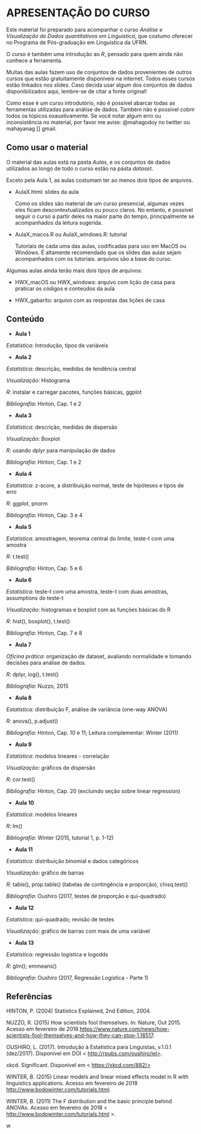 # APRESENTAÇÃO DO CURSO

Este material foi preparado para acompanhar o curso *Análise e Visualização de Dados quantitativos em Linguística*, que costumo oferecer no Programa de Pós-graduação em Linguística da UFRN.

O curso é também uma introdução ao *R*, pensado para quem ainda não conhece a ferramenta.

Muitas das aulas fazem uso de conjuntos de dados provenientes de outros cursos que estão gratuitamente disponíveis na internet. Todos esses cursos estão linkados nos slides. Caso decida usar algum dos conjuntos de dados disponibilizados aqui, lembre-se de citar a fonte original!

Como esse é um curso introdutório, não é possível abarcar todas as ferramentas utilizadas para análise de dados. Também não é possível cobrir todos os tópicos exaustivamente. Se você notar algum erro ou inconsistência no material, por favor me avise: @mahagodoy no twitter ou mahayanag [] gmail.

## Como usar o material

O material das aulas está na pasta *Aulas*, e os conjuntos de dados utilizados ao longo de todo o curso estão na pasta *dataset*.

Exceto pela Aula 1, as aulas costumam ter ao menos dois tipos de arquivos.

- AulaX.html: slides da aula 

	Como os slides são material de um curso presencial, algumas vezes eles ficam descontextualizados ou pouco claros. No entanto, é possível seguir o curso a partir deles na maior parte do tempo, principalmente se acompanhados da leitura sugerida.

- AulaX_macos.R ou AulaX_windows.R: tutorial 

	Tutoriais de cada uma das aulas, codificadas para uso em MacOS ou Windows. É altamente recomendado que os slides das aulas sejam acompanhados com os tutoriais.  arquivos são a base do curso. 


Algumas aulas ainda terão mais dois tipos de arquivos:

- HWX_macOS ou HWX_windows: arquivo com lição de casa para praticar os códigos e conteúdos da aula

- HWX_gabarito: arquivo com as respostas das lições de casa

 


## Conteúdo


- **Aula 1**

*Estatística*: Introdução, tipos de variáveis

- **Aula 2**

*Estatística*: descrição, medidas de tendência central

*Visualização*: Histograma

*R*: instalar e carregar pacotes, funções básicas, ggplot

*Bibliografia*: Hinton, Cap. 1 e 2

- **Aula 3**

*Estatística*: descrição, medidas de dispersão

*Visualização*: Boxplot

*R*: usando dplyr para manipulação de dados

*Bibliografia*: Hinton, Cap. 1 e 2

- **Aula 4**

*Estatística*: z-score, a distribuição normal, teste de hipóteses e tipos de erro

*R*: ggplot, pnorm

*Bibliografia*: Hinton, Cap. 3 e 4

- **Aula 5**

*Estatística*: amostragem, teorema central do limite, teste-t com uma amostra

*R*: t.test()

*Bibliografia*: Hinton, Cap. 5 e 6

- **Aula 6**

*Estatística*: teste-t com uma amostra, teste-t com duas amostras, assumptions do teste-t

*Visualização*: histogramas e boxplot com as funções básicas do R

*R*: hist(), boxplot(), t.test()

*Bibliografia*: Hinton, Cap. 7 e 8

- **Aula 7**

*Oficina prática*: organização de dataset, avaliando normalidade e tomando decisões para análise de dados.

*R*: dplyr, log(), t.test() 

*Bibliografia*: Nuzzo, 2015 

- **Aula 8**

*Estatística*: distribuição F, análise de variância (one-way ANOVA)

*R*: anova(), p.adjust()

*Bibliografia*: Hinton, Cap. 10 e 11; Leitura complementar: Winter (2011)

- **Aula 9**

*Estatística*: modelos lineares - correlação

*Visualização*: gráficos de dispersão

*R*: cor.test()

*Bibliografia*: Hinton, Cap. 20 (excluindo seção sobre linear regression)

- **Aula 10**

*Estatística*: modelos lineares

*R*: lm()

*Bibliografia*: Winter (2015, tutorial 1, p. 1-12)

- **Aula 11**

*Estatística*: distribuição binomial e dados categóricos

*Visualização*: gráfico de barras

*R*: table(), prop.table() (tabelas de contingência e proporção), chisq.test()

*Bibliografia*: Oushiro (2017, testes de proporção e qui-quadrado)


- **Aula 12**

*Estatística*: qui-quadrado; revisão de testes

*Visualização*: gráfico de barras com mais de uma variável

- **Aula 13**

*Estatística*: regressão logística e logodds

*R*: glm(); emmeans()

*Bibliografia*: Oushiro (2017, Regressão Logística - Parte 1)

## Referências



HINTON, P. (2004) Statistics Explained, 2nd Edition, 2004.

NUZZO, R. (2015) How scientists fool themselves. In: Nature, Out 2015. Acesso em fevereiro de 2018 <https://www.nature.com/news/how-scientists-fool-themselves-and-how-they-can-stop-1.18517>.

OUSHIRO, L. (2017). Introdução à Estatística para Linguistas, v.1.0.1 (dez/2017). Disponível em DOI < http://rpubs.com/oushiro/iel>.

xkcd. Significant. Disponível em < https://xkcd.com/882/>

WINTER, B. (2015) Linear models and linear mixed effects model in R with linguistics applications. Acesso em fevereiro de 2018 <http://www.bodowinter.com/tutorials.html>.

WINTER, B. (2011) The F distribution and the basic principle behind ANOVAs. Acesso em fevereiro de 2018 < http://www.bodowinter.com/tutorials.html >.




w